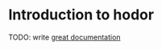 # Introduction to hodor

TODO: write [great documentation](http://jacobian.org/writing/great-documentation/what-to-write/)
